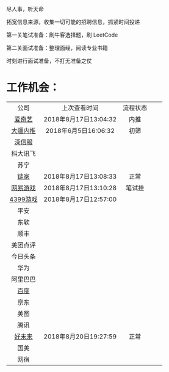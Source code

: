 尽人事，听天命

拓宽信息来源，收集一切可能的招聘信息，抓紧时间投递

第一关笔试准备：刷牛客选择题，刷 LeetCode 

第二关面试准备：整理面经，阅读专业书籍

时刻进行面试准备，不打无准备之仗

# 工作机会：

|                                                              |                       |          |      |      |
| :----------------------------------------------------------: | :-------------------: | :------: | ---- | ---- |
|                             公司                             |     上次查看时间      | 流程状态 |      |      |
|  [爱奇艺](http://zhaopin.iqiyi.com/user-center-school.html)  | 2018年8月17日13:04:32 |   内推   |      |      |
| [大疆内推](https://www.nowcoder.com/discuss/83201?type=0&order=0&pos=19&page=1) | 2018年6月5日16:06:32  |   初筛   |      |      |
|               [深信服](http://hr.sangfor.com)                |                       |          |      |      |
|                           科大讯飞                           |                       |          |      |      |
|                             苏宁                             |                       |          |      |      |
|       [链家](http://campus.ke.com/Portal/Apply/Index)        | 2018年8月17日13:08:33 |   正常   |      |      |
|  [网易游戏](https://campus.163.com/app/personal/interview)   | 2018年8月17日13:10:28 |  笔试挂  |      |      |
|     [4399游戏](https://hr.4399om.com/main/?r=UserCenter)     | 2018年8月17日12:57:00 |          |      |      |
|                             平安                             |                       |          |      |      |
|                             东软                             |                       |          |      |      |
|                             顺丰                             |                       |          |      |      |
|                           美团点评                           |                       |          |      |      |
|                           今日头条                           |                       |          |      |      |
|                             华为                             |                       |          |      |      |
|                           阿里巴巴                           |                       |          |      |      |
| [百度](https://talent.baidu.com/external/baidu/campus.html#/individualCenter) |                       |          |      |      |
|                             京东                             |                       |          |      |      |
|                             美图                             |                       |          |      |      |
|                             腾讯                             |                       |          |      |      |
|      [好未来](http://job.100tal.com/Portal/Apply/Index)      | 2018年8月20日19:27:59 |   正常   |      |      |
|                             国美                             |                       |          |      |      |
|                             网宿                             |                       |          |      |      |

